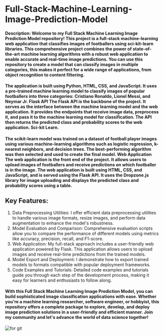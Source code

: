 # Full-Stack-Machine-Learning-Image-Prediction-Model

#### Description: Welcome to my Full Stack Machine Learning Image Prediction Model repository! This project is a full-stack machine-learning web application that classifies images of footballers using sci-kit-learn libraries. This comprehensive project combines the power of state-of-the-art machine learning algorithms with a robust web application to enable accurate and real-time image predictions. You can use this repository to create a model that can classify images in multiple categories, this makes it perfect for a wide range of applications, from object recognition to content filtering.

#### The application is built using Python, HTML, CSS, and JavaScript. It uses a pre-trained machine learning model to classify images of popular footballers into three categories: Cristiano Ronaldo, Lionel Messi, and Neymar Jr. Flask API The Flask API is the backbone of the project. It serves as the interface between the machine learning model and the web application. It provides the endpoints that receive image data, preprocess it, and pass it to the machine learning model for classification. The API then returns the predicted class and probability scores to the web application. Sci-kit Learn.

#### The scikit-learn model was trained on a dataset of football player images using various machine-learning algorithms such as logistic regression, k-nearest neighbors, and decision trees. The best-performing algorithm was then selected and used to create the final model. Web Application The web application is the front end of the project. It allows users to upload images of footballers and receive predictions on which footballer is in the image. The web application is built using HTML, CSS, and JavaScript, and is served using the Flask API. It uses the Dropzone.js library for image uploading and displays the predicted class and probability scores using a table.

## Key Features:
1.	Data Preprocessing Utilities: I offer efficient data preprocessing utilities to handle various image formats, resize images, and perform data augmentation to enhance the model's robustness.
2.	Model Evaluation and Comparison: Comprehensive evaluation scripts allow you to compare the performance of different models using metrics like accuracy, precision, recall, and F1-score.
3.	Web Application: My full-stack approach includes a user-friendly web application powered by Flask. This application allows users to upload images and receive real-time predictions from the trained models.
4.	Model Export and Deployment: I demonstrate how to export trained models to formats compatible with popular deployment frameworks.
5.	Code Examples and Tutorials: Detailed code examples and tutorials guide you through each step of the development process, making it easy for learners and enthusiasts to follow along.

#### With this Full Stack Machine Learning Image Prediction Model, you can build sophisticated image classification applications with ease. Whether you're a machine learning researcher, software engineer, or hobbyist, this repository offers a complete package to explore, develop, and deploy image prediction solutions in a user-friendly and efficient manner. Join my community and let's advance the world of data science together!
![for git](https://github.com/bodese7en/Full-Stack-Machine-Learning-Image-Prediction-Model/assets/115225579/a0f44ff9-4281-4a82-a680-0c2c58d6871a)
